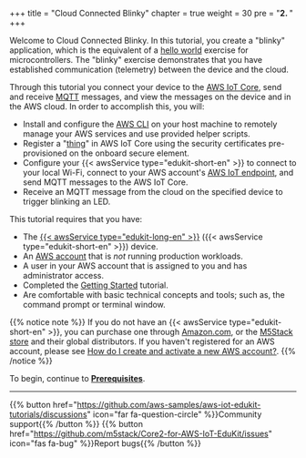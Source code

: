 +++
title = "Cloud Connected Blinky"
chapter = true
weight = 30
pre = "<b>2. </b>"
+++

Welcome to Cloud Connected Blinky. In this tutorial, you create a "blinky" application, which is the equivalent of a [hello world](https://en.wikipedia.org/wiki/%22Hello,_World!%22_program) exercise for microcontrollers. The "blinky" exercise demonstrates that you have established communication (telemetry) between the device and the cloud. 

Through this tutorial you connect your device to the [AWS IoT Core](https://aws.amazon.com/iot-core/), send and receive [MQTT](https://docs.aws.amazon.com/iot/latest/developerguide/mqtt.html) messages, and view the messages on the device and in the AWS cloud. In order to accomplish this, you will:
- Install and configure the [AWS CLI](https://aws.amazon.com/cli/) on your host machine to remotely manage your AWS services and use provided helper scripts.
- Register a "[thing](https://docs.aws.amazon.com/iot/latest/developerguide/iot-thing-management.html)" in AWS IoT Core using the security certificates pre-provisioned on the onboard secure element.
- Configure your {{< awsService type="edukit-short-en" >}} to connect to your local Wi-Fi, connect to your AWS account's [AWS IoT endpoint](https://docs.aws.amazon.com/general/latest/gr/iot-core.html), and send MQTT messages to the AWS IoT Core.
- Receive an MQTT message from the cloud on the specified device to trigger blinking an LED. 
 
This tutorial requires that you have:
- The [{{< awsService type="edukit-long-en" >}}](https://www.amazon.com/dp/B08VGRZYJR/) ({{< awsService type="edukit-short-en" >}}) device.
- An [AWS account](https://aws.amazon.com/premiumsupport/knowledge-center/create-and-activate-aws-account/) that is *not* running production workloads.
- A user in your AWS account that is assigned to you and has administrator access.
- Completed the [Getting Started](getting-started/prerequisites.html) tutorial.
- Are comfortable with basic technical concepts and tools; such as, the command prompt or terminal window.


{{% notice note %}}
If you do not have an {{< awsService type="edukit-short-en" >}}, you can purchase one through [Amazon.com](https://www.amazon.com/dp/B08VGRZYJR/), or the [M5Stack store](https://m5stack.com/products/m5stack-core2-esp32-iot-development-kit-for-aws-iot-edukit) and their global distributors. If you haven't registered for an AWS account, please see [How do I create and activate a new AWS account?](https://aws.amazon.com/premiumsupport/knowledge-center/create-and-activate-aws-account/).
{{% /notice %}}

To begin, continue to [**Prerequisites**](blinky-hello-world/prerequisites.html).

---
{{% button href="https://github.com/aws-samples/aws-iot-edukit-tutorials/discussions" icon="far fa-question-circle" %}}Community support{{% /button %}} {{% button href="https://github.com/m5stack/Core2-for-AWS-IoT-EduKit/issues" icon="fas fa-bug" %}}Report bugs{{% /button %}}